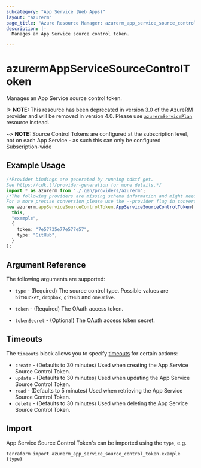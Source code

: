 ```yaml
---
subcategory: "App Service (Web Apps)"
layout: "azurerm"
page_title: "Azure Resource Manager: azurerm_app_service_source_control_token"
description: |-
  Manages an App Service source control token.

---
```


# azurermAppServiceSourceControlToken

Manages an App Service source control token.

!> **NOTE:** This resource has been deprecated in version 3.0 of the AzureRM provider and will be removed in version 4.0. Please use [`azurermServicePlan`](https://registry.terraform.io/providers/hashicorp/azurerm/latest/docs/resources/service_plan) resource instead.

\~> **NOTE:** Source Control Tokens are configured at the subscription level, not on each App Service - as such this can only be configured Subscription-wide

## Example Usage

```typescript
/*Provider bindings are generated by running cdktf get.
See https://cdk.tf/provider-generation for more details.*/
import * as azurerm from "./.gen/providers/azurerm";
/*The following providers are missing schema information and might need manual adjustments to synthesize correctly: azurerm.
For a more precise conversion please use the --provider flag in convert.*/
new azurerm.appServiceSourceControlToken.AppServiceSourceControlToken(
  this,
  "example",
  {
    token: "7e57735e77e577e57",
    type: "GitHub",
  }
);

```

## Argument Reference

The following arguments are supported:

*   `type` - (Required) The source control type. Possible values are `bitBucket`, `dropbox`, `gitHub` and `oneDrive`.

*   `token` - (Required) The OAuth access token.

*   `tokenSecret` - (Optional) The OAuth access token secret.

## Timeouts

The `timeouts` block allows you to specify [timeouts](https://www.terraform.io/language/resources/syntax#operation-timeouts) for certain actions:

* `create` - (Defaults to 30 minutes) Used when creating the App Service Source Control Token.
* `update` - (Defaults to 30 minutes) Used when updating the App Service Source Control Token.
* `read` - (Defaults to 5 minutes) Used when retrieving the App Service Source Control Token.
* `delete` - (Defaults to 30 minutes) Used when deleting the App Service Source Control Token.

## Import

App Service Source Control Token's can be imported using the `type`, e.g.

```console
terraform import azurerm_app_service_source_control_token.example {type}
```
